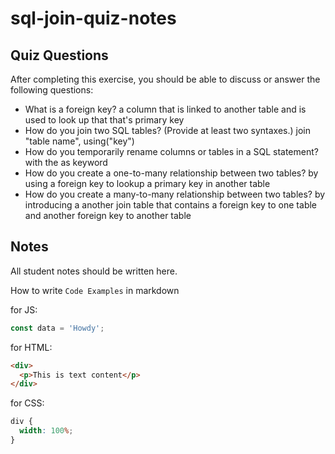 # sql-join-quiz-notes

## Quiz Questions

After completing this exercise, you should be able to discuss or answer the following questions:

- What is a foreign key?
  a column that is linked to another table and is used to look up that that's primary key
- How do you join two SQL tables? (Provide at least two syntaxes.)
  join "table name", using("key")
- How do you temporarily rename columns or tables in a SQL statement?
  with the as keyword
- How do you create a one-to-many relationship between two tables?
  by using a foreign key to lookup a primary key in another table
- How do you create a many-to-many relationship between two tables?
  by introducing a another join table that contains a foreign key to one table and another foreign key to another table

## Notes

All student notes should be written here.

How to write `Code Examples` in markdown

for JS:

```javascript
const data = 'Howdy';
```

for HTML:

```html
<div>
  <p>This is text content</p>
</div>
```

for CSS:

```css
div {
  width: 100%;
}
```
